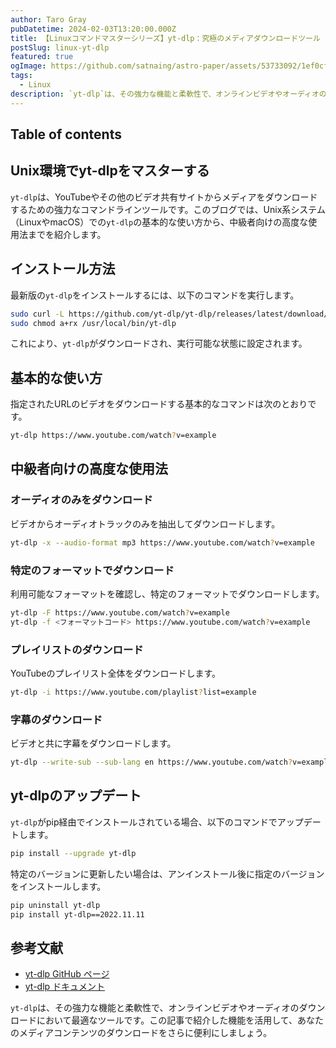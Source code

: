 ```yaml
---
author: Taro Gray
pubDatetime: 2024-02-03T13:20:00.000Z
title: 【Linuxコマンドマスターシリーズ】yt-dlp：究極のメディアダウンロードツール
postSlug: linux-yt-dlp
featured: true
ogImage: https://github.com/satnaing/astro-paper/assets/53733092/1ef0cf03-8137-4d67-ac81-84a032119e3a
tags:
  - Linux
description: `yt-dlp`は、その強力な機能と柔軟性で、オンラインビデオやオーディオのダウンロードにおいて最適なツールです。この記事で紹介した機能を活用して、あなたのメディアコンテンツのダウンロードをさらに便利にしましょう。
---
```


## Table of contents

## Unix環境でyt-dlpをマスターする

`yt-dlp`は、YouTubeやその他のビデオ共有サイトからメディアをダウンロードするための強力なコマンドラインツールです。このブログでは、Unix系システム（LinuxやmacOS）での`yt-dlp`の基本的な使い方から、中級者向けの高度な使用法までを紹介します。

## インストール方法

最新版の`yt-dlp`をインストールするには、以下のコマンドを実行します。

```bash
sudo curl -L https://github.com/yt-dlp/yt-dlp/releases/latest/download/yt-dlp -o /usr/local/bin/yt-dlp
sudo chmod a+rx /usr/local/bin/yt-dlp
```

これにより、`yt-dlp`がダウンロードされ、実行可能な状態に設定されます。

## 基本的な使い方

指定されたURLのビデオをダウンロードする基本的なコマンドは次のとおりです。

```bash
yt-dlp https://www.youtube.com/watch?v=example
```

## 中級者向けの高度な使用法

### オーディオのみをダウンロード

ビデオからオーディオトラックのみを抽出してダウンロードします。

```bash
yt-dlp -x --audio-format mp3 https://www.youtube.com/watch?v=example
```

### 特定のフォーマットでダウンロード

利用可能なフォーマットを確認し、特定のフォーマットでダウンロードします。

```bash
yt-dlp -F https://www.youtube.com/watch?v=example
yt-dlp -f <フォーマットコード> https://www.youtube.com/watch?v=example
```

### プレイリストのダウンロード

YouTubeのプレイリスト全体をダウンロードします。

```bash
yt-dlp -i https://www.youtube.com/playlist?list=example
```

### 字幕のダウンロード

ビデオと共に字幕をダウンロードします。

```bash
yt-dlp --write-sub --sub-lang en https://www.youtube.com/watch?v=example
```

## yt-dlpのアップデート

`yt-dlp`がpip経由でインストールされている場合、以下のコマンドでアップデートします。

```bash
pip install --upgrade yt-dlp
```

特定のバージョンに更新したい場合は、アンインストール後に指定のバージョンをインストールします。

```bash
pip uninstall yt-dlp
pip install yt-dlp==2022.11.11
```

## 参考文献

- [yt-dlp GitHub ページ](https://github.com/yt-dlp/yt-dlp)
- [yt-dlp ドキュメント](https://github.com/yt-dlp/yt-dlp#readme)

`yt-dlp`は、その強力な機能と柔軟性で、オンラインビデオやオーディオのダウンロードにおいて最適なツールです。この記事で紹介した機能を活用して、あなたのメディアコンテンツのダウンロードをさらに便利にしましょう。
